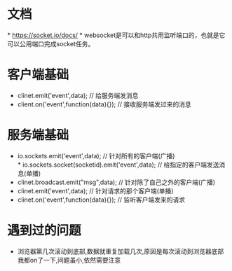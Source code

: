 # 文档
* https://socket.io/docs/
* websocket是可以和http共用监听端口的，也就是它可以公用端口完成socket任务。
# 客户端基础
* clinet.emit('event',data); // 给服务端发消息
* client.on('event',function(data){}); // 接收服务端发过来的消息

# 服务端基础
* io.sockets.emit('event',data); // 针对所有的客户端(广播)
* io.sockets.socket(socketid).emit('event',data); // 给指定的客户端发送消息(单播)
* clinet.broadcast.emit("msg",data); // 针对除了自己之外的客户端(广播)
* clinet.emit('event',data); // 针对请求的那个客户端(单播)
* clinet.on('event',function(data){}); // 监听客户端发来的请求

 # 遇到过的问题
* 浏览器第几次滚动到底部,数据就重复加载几次,原因是每次滚动到浏览器底部我都on了一下,问题虽小,依然需要注意
